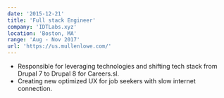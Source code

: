 ```yaml
---
date: '2015-12-21'
title: 'Full stack Engineer'
company: 'IDTLabs.xyz'
location: 'Boston, MA'
range: 'Aug - Nov 2017'
url: 'https://us.mullenlowe.com/'
---
```


- Responsible for leveraging technologies and shifting tech stack from Drupal 7 to Drupal 8 for Careers.sl.
- Creating new optimized UX for job seekers with slow internet connection.
